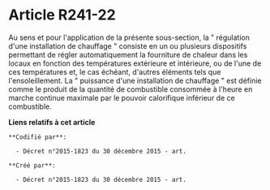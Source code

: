 # Article R241-22

Au sens et pour l'application de la présente sous-section, la " régulation d'une installation de chauffage " consiste en un
ou plusieurs dispositifs permettant de régler automatiquement la fourniture de chaleur dans les locaux en fonction des
températures extérieure et intérieure, ou de l'une de ces températures et, le cas échéant, d'autres éléments tels que
l'ensoleillement. La " puissance d'une installation de chauffage " est définie comme le produit de la quantité de combustible
consommée à l'heure en marche continue maximale par le pouvoir calorifique inférieur de ce combustible.

**Liens relatifs à cet article**

	**Codifié par**:

	  - Décret n°2015-1823 du 30 décembre 2015 - art.

	**Créé par**:

	  - Décret n°2015-1823 du 30 décembre 2015 - art.
